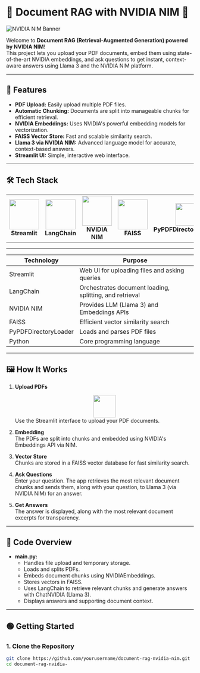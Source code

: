 # 📄 Document RAG with NVIDIA NIM 🚀

![NVIDIA NIM Banner](https://developer.nvidia.com/sites/default/files/akamai/ai/images/nim-banner.png)

Welcome to **Document RAG (Retrieval-Augmented Generation) powered by NVIDIA NIM**!  
This project lets you upload your PDF documents, embed them using state-of-the-art NVIDIA embeddings, and ask questions to get instant, context-aware answers using Llama 3 and the NVIDIA NIM platform.

---

## 🌟 Features

- **PDF Upload:** Easily upload multiple PDF files.
- **Automatic Chunking:** Documents are split into manageable chunks for efficient retrieval.
- **NVIDIA Embeddings:** Uses NVIDIA's powerful embedding models for vectorization.
- **FAISS Vector Store:** Fast and scalable similarity search.
- **Llama 3 via NVIDIA NIM:** Advanced language model for accurate, context-based answers.
- **Streamlit UI:** Simple, interactive web interface.

---

## 🛠️ Tech Stack

<div align="center">

<table>
  <tr>
    <td align="center">
      <img src="https://streamlit.io/images/brand/streamlit-logo-primary-colormark-darktext.png" width="80"/><br>
      <b>Streamlit</b>
    </td>
    <td align="center">
      <img src="https://avatars.githubusercontent.com/u/139895814?s=200&v=4" width="80"/><br>
      <b>LangChain</b>
    </td>
    <td align="center">
      <img src="https://developer.nvidia.com/sites/default/files/akamai/ai/images/nim-banner.png" width="80"/><br>
      <b>NVIDIA NIM</b>
    </td>
    <td align="center">
      <img src="https://raw.githubusercontent.com/facebookresearch/faiss/main/resources/faiss-logo.png" width="80"/><br>
      <b>FAISS</b>
    </td>
    <td align="center">
      <img src="https://img.icons8.com/ios-filled/100/pdf.png" width="60"/><br>
      <b>PyPDFDirectoryLoader</b>
    </td>
    <td align="center">
      <img src="https://www.python.org/static/community_logos/python-logo.png" width="80"/><br>
      <b>Python</b>
    </td>
  </tr>
</table>

</div>

---

<div align="center">

| <b>Technology</b>           | <b>Purpose</b>                                                      |
|-----------------------------|---------------------------------------------------------------------|
| Streamlit                   | Web UI for uploading files and asking queries                       |
| LangChain                   | Orchestrates document loading, splitting, and retrieval             |
| NVIDIA NIM                  | Provides LLM (Llama 3) and Embeddings APIs                         |
| FAISS                       | Efficient vector similarity search                                  |
| PyPDFDirectoryLoader        | Loads and parses PDF files                                          |
| Python                      | Core programming language                                           |

</div>

---

## 🖼️ How It Works

1. <b>Upload PDFs</b>  
   <div align="center"><img src="https://img.icons8.com/fluency/96/upload.png" width="60"/></div>  
   Use the Streamlit interface to upload your PDF documents.

2. <b>Embedding</b>  
   The PDFs are split into chunks and embedded using NVIDIA's Embeddings API via NIM.

3. <b>Vector Store</b>  
   Chunks are stored in a FAISS vector database for fast similarity search.

4. <b>Ask Questions</b>  
   Enter your question. The app retrieves the most relevant document chunks and sends them, along with your question, to Llama 3 (via NVIDIA NIM) for an answer.

5. <b>Get Answers</b>  
   The answer is displayed, along with the most relevant document excerpts for transparency.

---

## 🧩 Code Overview

- **main.py:**  
  - Handles file upload and temporary storage.  
  - Loads and splits PDFs.  
  - Embeds document chunks using NVIDIAEmbeddings.  
  - Stores vectors in FAISS.  
  - Uses LangChain to retrieve relevant chunks and generate answers with ChatNVIDIA (Llama 3).  
  - Displays answers and supporting document context.

---

## 🟢 Getting Started

### 1. Clone the Repository

```bash
git clone https://github.com/yourusername/document-rag-nvidia-nim.git
cd document-rag-nvidia-
